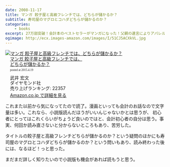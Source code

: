 ```yaml
---
date: 2008-11-17
title: マンガ 餃子屋と高級フレンチでは、どちらが儲かるか？
subtitle: 寿司屋のマグロとコハダどちらが儲かるのか？
categories: 
    - books
excerpt: 27万部突破！会計本のベストセラーがマンガになった！父親の遺言によりアパレル会社「ハンナ」社長に就任した由紀。ところが、父親から引き継いだ会社は、借金まみれの泥舟だったことが判明。困り果てた由紀は、会社再建のため謎のコンサルタント安曇教授に助けを求めた。素人社長由紀が、会計と経営を学び会社を再生させるビジネスストーリー。
ogimage: http://ecx.images-amazon.com/images/I/51CJ5ACXkVL.jpg
---
```


<div class="azlink-box"><div class="azlink-image" style="float:left"><a href="http://www.amazon.co.jp/exec/obidos/ASIN/B00A643JLW/warikiru-22/" name="azlinklink" target="_blank"><img src="http://ecx.images-amazon.com/images/I/51CJ5ACXkVL._SL160_.jpg" alt="マンガ 餃子屋と高級フレンチでは、どちらが儲かるか？" style="border:none" /></a></div><div class="azlink-info" style="float:left;margin-left:15px;line-height:120%"><div class="azlink-name" style="margin-bottom:10px;line-height:120%"><a href="http://www.amazon.co.jp/exec/obidos/ASIN/B00A643JLW/warikiru-22/" name="azlinklink" target="_blank">マンガ 餃子屋と高級フレンチでは、<br>どちらが儲かるか？</a><div class="azlink-powered-date" style="font-size:7pt;margin-top:5px;font-family:verdana;line-height:120%">posted at 2015.4.19</div></div><div class="azlink-detail">武井 宏文<br />ダイヤモンド社<br />売り上げランキング: 22357<br /></div><div class="azlink-link" style="margin-top:5px"><a href="http://www.amazon.co.jp/exec/obidos/ASIN/B00A643JLW/warikiru-22/" target="_blank">Amazon.co.jp で詳細を見る</a></div></div><div class="azlink-footer" style="clear:left"></div></div>


これまた以前から気になってたので読了。漫画といっても会計のお話なので文字量は多い。これなら、小説版読んだほうがいいんじゃないかとは思うが、
初心者にとってはこれくらいがちょうど良いのではと、会計初心者の自分は思う。事実、何回か読み直さないと分からないところもあり、苦労した。

タイトルの餃子屋と高級フレンチどちらが儲かるのか？という疑問のほかにも寿司屋のマグロとコハダどちらが儲かるのか？という問いもあり、読み終わった後には、なるほど！っと思った。

まだまだ詳しく知りたいので小説版も機会があれば読もうと思う。